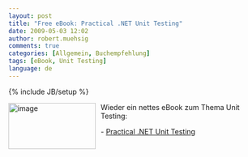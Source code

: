 ```yaml
---
layout: post
title: "Free eBook: Practical .NET Unit Testing"
date: 2009-05-03 12:02
author: robert.muehsig
comments: true
categories: [Allgemein, Buchempfehlung]
tags: [eBook, Unit Testing]
language: de
---
```

{% include JB/setup %}
<p><a href="{{BASE_PATH}}/assets/wp-images-de/image722.png"><img style="border-right: 0px; border-top: 0px; margin: 0px 10px 0px 0px; border-left: 0px; border-bottom: 0px" height="91" alt="image" src="{{BASE_PATH}}/assets/wp-images-de/image-thumb700.png" width="172" align="left" border="0" /></a> Wieder ein nettes eBook zum Thema Unit Testing:</p>  <p>- <a href="http://www.ytechie.com/2009/04/practical-net-unit-testing-free-paper-released.html">Practical .NET Unit Testing</a></p>
